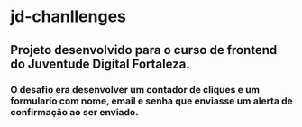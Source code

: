 # jd-chanllenges

## Projeto desenvolvido para o curso de frontend do Juventude Digital Fortaleza. 
### O desafio era desenvolver um contador de cliques e um formulario com nome, email e senha que enviasse um alerta de confirmação ao ser enviado. 
